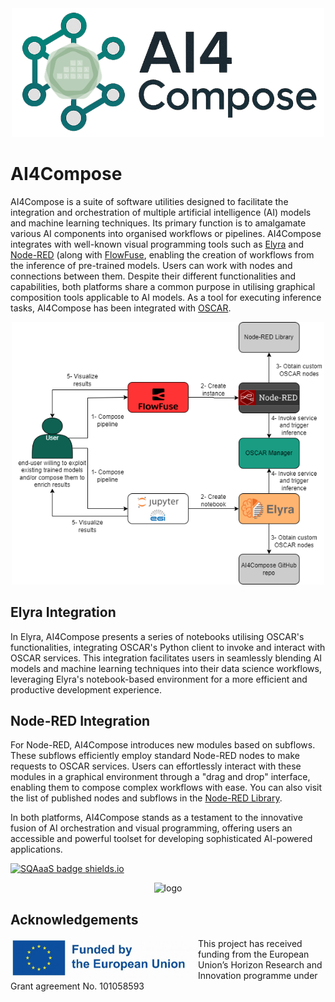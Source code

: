 <div align="center">
  <img src="https://github.com/ai4os/ai4-compose/blob/main/img/ai4compose-logo-transparent.png" alt="ai4compose architecture" width="500"/>
</div>

# AI4Compose

AI4Compose is a suite of software utilities designed to facilitate the integration and orchestration of multiple artificial intelligence (AI) models and machine learning techniques. Its primary function is to amalgamate various AI components into organised workflows or pipelines. AI4Compose integrates with well-known visual programming tools such as [Elyra](https://github.com/elyra-ai/elyra) and [Node-RED](https://nodered.org/) (along with [FlowFuse](https://flowfuse.com/), enabling the creation of workflows from the inference of pre-trained models. Users can work with nodes and connections between them. Despite their different functionalities and capabilities, both platforms share a common purpose in utilising graphical composition tools applicable to AI models. As a tool for executing inference tasks, AI4Compose has been integrated with [OSCAR](https://oscar.grycap.net/). 

<div align="center">
  <img src="https://github.com/ai4os/ai4-compose/blob/main/img/Runtime_view_AI4Compose.png" alt="ai4compose architecture" width="500"/>
</div>

## Elyra Integration

In Elyra, AI4Compose presents a series of notebooks utilising OSCAR's functionalities, integrating OSCAR's Python client to invoke and interact with OSCAR services. This integration facilitates users in seamlessly blending AI models and machine learning techniques into their data science workflows, leveraging Elyra's notebook-based environment for a more efficient and productive development experience.

## Node-RED Integration

For Node-RED, AI4Compose introduces new modules based on subflows. These subflows efficiently employ standard Node-RED nodes to make requests to OSCAR services. Users can effortlessly interact with these modules in a graphical environment through a "drag and drop" interface, enabling them to compose complex workflows with ease. You can also visit the list of published nodes and subflows in the [Node-RED Library](https://flows.nodered.org/collection/vAqHyycWgCq_).

In both platforms, AI4Compose stands as a testament to the innovative fusion of AI orchestration and visual programming, offering users an accessible and powerful toolset for developing sophisticated AI-powered applications.

[![SQAaaS badge shields.io](https://img.shields.io/badge/sqaaas%20software-silver-lightgrey)](https://api.eu.badgr.io/public/assertions/mmlz4p1eTvi5-ZEwXSpUdA "SQAaaS silver badge achieved")


<div align="center">
  <img src="https://ai4eosc.eu/wp-content/uploads/sites/10/2022/09/horizontal-transparent.png" alt="logo" width="500"/>
</div>

## Acknowledgements

<img width=300 align="left" src="https://raw.githubusercontent.com/AI4EOSC/.github/ai4eosc/profile/EN-Funded.jpg" alt="Funded by the European Union" />

This project has received funding from the European Union’s Horizon Research and Innovation programme under Grant agreement No. 101058593
